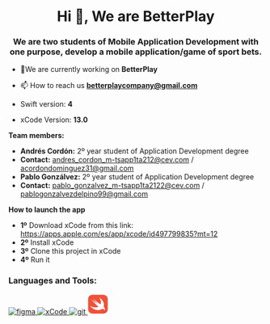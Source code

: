 <h1 align="center">Hi 👋, We are BetterPlay</h1>
<h3 align="center">We are two students of Mobile Application Development with one purpose, develop a mobile application/game of sport bets.</h3>

- 🔭We are currently working on **BetterPlay**

- 📫 How to reach us **betterplaycompany@gmail.com**

- Swift version: **4**
- xCode Version: **13.0**

**Team members:**
  
- **Andrés Cordón:** 2º year student of Application Development degree 
- **Contact:** andres_cordon_m-tsapp1ta212@cev.com / acordondominguez31@gmail.com
- **Pablo Gonzálvez:** 2º year student of Application Development degree 
- **Contact:** pablo_gonzalvez_m-tsapp1ta2122@cev.com / pablogonzalvezdelpino99@gmail.com


**How to launch the app**
- **1º** Download xCode from this link: https://apps.apple.com/es/app/xcode/id497799835?mt=12
- **2º** Install xCode 
- **3º** Clone this project in xCode
- **4º** Run it



<p align="left">
</p>

<h3 align="left">Languages and Tools:</h3>
<p align="left"> <a href="https://www.figma.com/" target="_blank" rel="noreferrer"> <img src="https://www.vectorlogo.zone/logos/figma/figma-icon.svg" alt="figma" width="40" height="40"/> </a> <a href="https://flutter.dev" target="_blank" rel="noreferrer"> <img src="https://is2-ssl.mzstatic.com/image/thumb/Purple112/v4/dd/fa/53/ddfa5386-5895-25e0-3ba7-c68336f4c000/Xcode-85-220-0-4-2x-sRGB.png/1200x630bb.png" alt="xCode" width="40" height="40"/> </a> <a href="https://git-scm.com/" target="_blank" rel="noreferrer"> <img src="https://www.vectorlogo.zone/logos/git-scm/git-scm-icon.svg" alt="git" width="40" height="40"/> </a> <a href="https://developer.apple.com/swift/" target="_blank" rel="noreferrer"> <img src="https://raw.githubusercontent.com/devicons/devicon/master/icons/swift/swift-original.svg" alt="swift" width="40" height="40"/> </a> </p>

